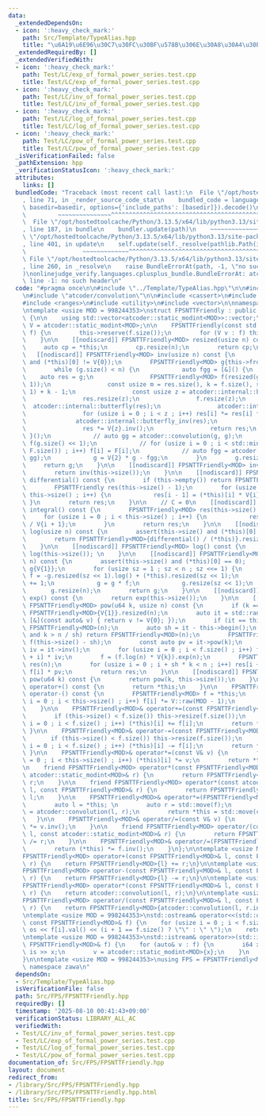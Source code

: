 ```yaml
---
data:
  _extendedDependsOn:
  - icon: ':heavy_check_mark:'
    path: Src/Template/TypeAlias.hpp
    title: "\u6A19\u6E96\u30C7\u30FC\u30BF\u578B\u306E\u30A8\u30A4\u30EA\u30A2\u30B9"
  _extendedRequiredBy: []
  _extendedVerifiedWith:
  - icon: ':heavy_check_mark:'
    path: Test/LC/exp_of_formal_power_series.test.cpp
    title: Test/LC/exp_of_formal_power_series.test.cpp
  - icon: ':heavy_check_mark:'
    path: Test/LC/inv_of_formal_power_series.test.cpp
    title: Test/LC/inv_of_formal_power_series.test.cpp
  - icon: ':heavy_check_mark:'
    path: Test/LC/log_of_formal_power_series.test.cpp
    title: Test/LC/log_of_formal_power_series.test.cpp
  - icon: ':heavy_check_mark:'
    path: Test/LC/pow_of_formal_power_series.test.cpp
    title: Test/LC/pow_of_formal_power_series.test.cpp
  _isVerificationFailed: false
  _pathExtension: hpp
  _verificationStatusIcon: ':heavy_check_mark:'
  attributes:
    links: []
  bundledCode: "Traceback (most recent call last):\n  File \"/opt/hostedtoolcache/Python/3.13.5/x64/lib/python3.13/site-packages/onlinejudge_verify/documentation/build.py\"\
    , line 71, in _render_source_code_stat\n    bundled_code = language.bundle(stat.path,\
    \ basedir=basedir, options={'include_paths': [basedir]}).decode()\n          \
    \         ~~~~~~~~~~~~~~~^^^^^^^^^^^^^^^^^^^^^^^^^^^^^^^^^^^^^^^^^^^^^^^^^^^^^^^^^^^^^^^^^^\n\
    \  File \"/opt/hostedtoolcache/Python/3.13.5/x64/lib/python3.13/site-packages/onlinejudge_verify/languages/cplusplus.py\"\
    , line 187, in bundle\n    bundler.update(path)\n    ~~~~~~~~~~~~~~^^^^^^\n  File\
    \ \"/opt/hostedtoolcache/Python/3.13.5/x64/lib/python3.13/site-packages/onlinejudge_verify/languages/cplusplus_bundle.py\"\
    , line 401, in update\n    self.update(self._resolve(pathlib.Path(included), included_from=path))\n\
    \                ~~~~~~~~~~~~~^^^^^^^^^^^^^^^^^^^^^^^^^^^^^^^^^^^^^^^^^^^^\n \
    \ File \"/opt/hostedtoolcache/Python/3.13.5/x64/lib/python3.13/site-packages/onlinejudge_verify/languages/cplusplus_bundle.py\"\
    , line 260, in _resolve\n    raise BundleErrorAt(path, -1, \"no such header\"\
    )\nonlinejudge_verify.languages.cplusplus_bundle.BundleErrorAt: atcoder/modint:\
    \ line -1: no such header\n"
  code: "#pragma once\n\n#include \"../Template/TypeAlias.hpp\"\n\n#include \"atcoder/modint\"\
    \n#include \"atcoder/convolution\"\n\n#include <cassert>\n#include <iostream>\n\
    #include <ranges>\n#include <utility>\n#include <vector>\n\nnamespace zawa {\n\
    \ntemplate <usize MOD = 998244353>\nstruct FPSNTTFriendly : public std::vector<atcoder::static_modint<MOD>>\
    \ {\n\n    using std::vector<atcoder::static_modint<MOD>>::vector;\n\n    using\
    \ V = atcoder::static_modint<MOD>;\n\n    FPSNTTFriendly(const std::vector<V>&\
    \ f) {\n        this->reserve(f.size());\n        for (V v : f) this->push_back(std::move(v));\n\
    \    }\n\n    [[nodiscard]] FPSNTTFriendly<MOD> resized(usize n) const {\n   \
    \     auto cp = *this;\n        cp.resize(n);\n        return cp;\n    }\n\n \
    \   [[nodiscard]] FPSNTTFriendly<MOD> inv(usize n) const {\n        assert(this->size()\
    \ and (*this)[0] != V{0});\n        FPSNTTFriendly<MOD> g{this->front().inv()};\n\
    \        while (g.size() < n) {\n            auto fgg = [&]() {\n            \
    \    auto res = g;\n                FPSNTTFriendly<MOD> f(resized(g.size() <<\
    \ 1));\n                const usize m = res.size(), k = f.size(), s = (m + m -\
    \ 1) + k - 1;\n                const usize z = atcoder::internal::bit_ceil(s);\n\
    \                res.resize(z);\n                f.resize(z);\n              \
    \  atcoder::internal::butterfly(res);\n                atcoder::internal::butterfly(f);\n\
    \                for (usize i = 0 ; i < z ; i++) res[i] *= res[i] * f[i];\n  \
    \              atcoder::internal::butterfly_inv(res);\n                res.resize(k);\n\
    \                res *= V{z}.inv();\n                return res;\n           \
    \ }();\n            // auto gg = atcoder::convolution(g, g);\n            // std::vector<T>\
    \ f(g.size() << 1);\n            // for (usize i = 0 ; i < std::min(f.size(),\
    \ F.size()) ; i++) f[i] = F[i];\n            // auto fgg = atcoder::convolution(f,\
    \ gg);\n            g = V{2} * g - fgg;\n        }\n        g.resize(n);\n   \
    \     return g;\n    }\n\n    [[nodiscard]] FPSNTTFriendly<MOD> inv() const {\n\
    \        return inv(this->size());\n    }\n\n    [[nodiscard]] FPSNTTFriendly<MOD>\
    \ differential() const {\n        if (this->empty()) return FPSNTTFriendly{};\n\
    \        FPSNTTFriendly res(this->size() - 1);\n        for (usize i = 1 ; i <\
    \ this->size() ; i++) {\n            res[i - 1] = (*this)[i] * V{i};\n       \
    \ }\n        return res;\n    }\n\n    // C = 0\n    [[nodiscard]] FPSNTTFriendly<MOD>\
    \ integral() const {\n        FPSNTTFriendly<MOD> res(this->size() + 1);\n   \
    \     for (usize i = 0 ; i < this->size() ; i++) {\n            res[i + 1] = (*this)[i]\
    \ / V{i + 1};\n        }\n        return res;\n    }\n\n    [[nodiscard]] FPSNTTFriendly<MOD>\
    \ log(usize n) const {\n        assert(this->size() and (*this)[0] == V{1});\n\
    \        return FPSNTTFriendly<MOD>{differential() / (*this)}.resized(n - 1).integral();\n\
    \    }\n\n    [[nodiscard]] FPSNTTFriendly<MOD> log() const {\n        return\
    \ log(this->size()); \n    }\n\n    [[nodiscard]] FPSNTTFriendly<MOD> exp(usize\
    \ n) const {\n        assert(this->size() and (*this)[0] == 0);    \n        FPSNTTFriendly<MOD>\
    \ g{V{1}};\n        for (usize sz = 1 ; sz < n ; sz <<= 1) {\n            auto\
    \ f = -g.resized(sz << 1).log() + (*this).resized(sz << 1);\n            f[0]\
    \ += 1;\n            g = g * f;\n            g.resize(sz << 1);\n        }\n \
    \       g.resize(n);\n        return g;\n    }\n\n    [[nodiscard]] FPSNTTFriendly<MOD>\
    \ exp() const {\n        return exp(this->size());\n    }\n\n    [[nodiscard]]\
    \ FPSNTTFriendly<MOD> pow(u64 k, usize n) const {\n        if (k == 0) return\
    \ FPSNTTFriendly<MOD>{V{1}}.resized(n);\n        auto it = std::ranges::find_if(*this,\
    \ [&](const auto& v) { return v != V{0}; });\n        if (it == this->end()) return\
    \ FPSNTTFriendly<MOD>(n);\n        auto sh = it - this->begin();\n        if (sh\
    \ and k > n / sh) return FPSNTTFriendly<MOD>(n);\n        FPSNTTFriendly<MOD>\
    \ f(this->size() - sh);\n        const auto pv = it->pow(k);\n        const auto\
    \ iv = it->inv();\n        for (usize i = 0 ; i < f.size() ; i++) f[i] = (*this)[sh\
    \ + i] * iv;\n        f = (f.log(n) * V{k}).exp(n);\n        FPSNTTFriendly<MOD>\
    \ res(n);\n        for (usize i = 0 ; i + sh * k < n ; i++) res[i + sh * k] =\
    \ f[i] * pv;\n        return res;\n    }\n\n    [[nodiscard]] FPSNTTFriendly<MOD>\
    \ pow(u64 k) const {\n        return pow(k, this->size());\n    }\n\n    FPSNTTFriendly<MOD>\
    \ operator+() const {\n        return *this;\n    }\n\n    FPSNTTFriendly<MOD>\
    \ operator-() const {\n        FPSNTTFriendly<MOD> f = *this;\n        for (usize\
    \ i = 0 ; i < this->size() ; i++) f[i] *= V::raw(MOD - 1);\n        return f;\n\
    \    }\n\n    FPSNTTFriendly<MOD>& operator+=(const FPSNTTFriendly<MOD>& f) {\n\
    \        if (this->size() < f.size()) this->resize(f.size());\n        for (usize\
    \ i = 0 ; i < f.size() ; i++) (*this)[i] += f[i];\n        return *this;\n   \
    \ }\n\n    FPSNTTFriendly<MOD>& operator-=(const FPSNTTFriendly<MOD>& f) {\n \
    \       if (this->size() < f.size()) this->resize(f.size());\n        for (usize\
    \ i = 0 ; i < f.size() ; i++) (*this)[i] -= f[i];\n        return *this;\n   \
    \ }\n\n    FPSNTTFriendly<MOD>& operator*=(const V& v) {\n        for (usize i\
    \ = 0 ; i < this->size() ; i++) (*this)[i] *= v;\n        return *this;\n    }\n\
    \n    friend FPSNTTFriendly<MOD> operator*(const FPSNTTFriendly<MOD>& l, const\
    \ atcoder::static_modint<MOD>& r) {\n        return FPSNTTFriendly<MOD>{l} *=\
    \ r;\n    }\n\n    friend FPSNTTFriendly<MOD> operator*(const atcoder::static_modint<MOD>&\
    \ l, const FPSNTTFriendly<MOD>& r) {\n        return FPSNTTFriendly<MOD>{r} *=\
    \ l;\n    }\n\n    FPSNTTFriendly<MOD>& operator*=(FPSNTTFriendly<MOD> f) {\n\
    \        auto l = *this; \n        auto r = std::move(f);\n        auto conved\
    \ = atcoder::convolution(l, r);\n        return *this = std::move(conved);\n \
    \   }\n\n    FPSNTTFriendly<MOD>& operator/=(const V& v) {\n        return (*this)\
    \ *= v.inv();\n    }\n\n    friend FPSNTTFriendly<MOD> operator/(const FPSNTTFriendly<MOD>&\
    \ l, const atcoder::static_modint<MOD>& r) {\n        return FPSNTTFriendly<MOD>{l}\
    \ /= r;\n    }\n\n    FPSNTTFriendly<MOD>& operator/=(FPSNTTFriendly<MOD> f) {\n\
    \        return (*this) *= f.inv();\n    }\n};\n\ntemplate <usize MOD = 998244353>\n\
    FPSNTTFriendly<MOD> operator+(const FPSNTTFriendly<MOD>& l, const FPSNTTFriendly<MOD>&\
    \ r) {\n    return FPSNTTFriendly<MOD>{l} += r;\n}\n\ntemplate <usize MOD = 998244353>\n\
    FPSNTTFriendly<MOD> operator-(const FPSNTTFriendly<MOD>& l, const FPSNTTFriendly<MOD>&\
    \ r) {\n    return FPSNTTFriendly<MOD>{l} -= r;\n}\n\ntemplate <usize MOD = 998244353>\n\
    FPSNTTFriendly<MOD> operator*(const FPSNTTFriendly<MOD>& l, const FPSNTTFriendly<MOD>&\
    \ r) {\n    return atcoder::convolution(l, r);\n}\n\ntemplate <usize MOD = 998244353>\n\
    FPSNTTFriendly<MOD> operator/(const FPSNTTFriendly<MOD>& l, const FPSNTTFriendly<MOD>&\
    \ r) {\n    return FPSNTTFriendly<MOD>{atcoder::convolution(l, r.inv())};\n}\n\
    \ntemplate <usize MOD = 998244353>\nstd::ostream& operator<<(std::ostream& os,\
    \ const FPSNTTFriendly<MOD>& f) {\n    for (usize i = 0 ; i < f.size() ; i++)\
    \ os << f[i].val() << (i + 1 == f.size() ? \"\" : \" \");\n    return os;\n}\n\
    \ntemplate <usize MOD = 998244353>\nstd::istream& operator>>(std::istream& is,\
    \ FPSNTTFriendly<MOD>& f) {\n    for (auto& v : f) {\n        i64 x;\n       \
    \ is >> x;\n        v = atcoder::static_modint<MOD>{x};\n    }\n    return is;\n\
    }\n\ntemplate <usize MOD = 998244353>\nusing FPS = FPSNTTFriendly<MOD>;\n\n} //\
    \ namespace zawa\n"
  dependsOn:
  - Src/Template/TypeAlias.hpp
  isVerificationFile: false
  path: Src/FPS/FPSNTTFriendly.hpp
  requiredBy: []
  timestamp: '2025-08-10 00:41:43+09:00'
  verificationStatus: LIBRARY_ALL_AC
  verifiedWith:
  - Test/LC/inv_of_formal_power_series.test.cpp
  - Test/LC/exp_of_formal_power_series.test.cpp
  - Test/LC/log_of_formal_power_series.test.cpp
  - Test/LC/pow_of_formal_power_series.test.cpp
documentation_of: Src/FPS/FPSNTTFriendly.hpp
layout: document
redirect_from:
- /library/Src/FPS/FPSNTTFriendly.hpp
- /library/Src/FPS/FPSNTTFriendly.hpp.html
title: Src/FPS/FPSNTTFriendly.hpp
---
```

